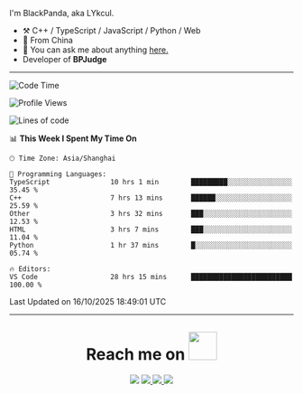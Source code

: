 I'm BlackPanda, aka LYkcul.

-   :hammer_and_pick: C++ / TypeScript / JavaScript / Python / Web
-   :seedling: From China
-   :speech_balloon: You can ask me about anything [here.](https://github.com/LYkcul/LYkcul/issues)
-   Developer of **BPJudge**

---

<!--START_SECTION:waka-->
![Code Time](http://img.shields.io/badge/Code%20Time-1%2C207%20hrs%2048%20mins-blue)

![Profile Views](http://img.shields.io/badge/Profile%20Views-3-blue)

![Lines of code](https://img.shields.io/badge/From%20Hello%20World%20I%27ve%20Written-2.6%20million%20lines%20of%20code-blue)

📊 **This Week I Spent My Time On** 

```text
🕑︎ Time Zone: Asia/Shanghai

💬 Programming Languages: 
TypeScript               10 hrs 1 min        █████████░░░░░░░░░░░░░░░░   35.45 % 
C++                      7 hrs 13 mins       ██████░░░░░░░░░░░░░░░░░░░   25.59 % 
Other                    3 hrs 32 mins       ███░░░░░░░░░░░░░░░░░░░░░░   12.53 % 
HTML                     3 hrs 7 mins        ███░░░░░░░░░░░░░░░░░░░░░░   11.04 % 
Python                   1 hr 37 mins        █░░░░░░░░░░░░░░░░░░░░░░░░   05.74 % 

🔥 Editors: 
VS Code                  28 hrs 15 mins      █████████████████████████   100.00 % 
```


 Last Updated on 16/10/2025 18:49:01 UTC
<!--END_SECTION:waka-->

---

<h1 align="center" style="margin-top: 30px;">
    Reach me on 
    <img src="https://media.giphy.com/media/mGcNjsfWAjY5AEZNw6/giphy.gif" width="50">
</h1>

<p align="center">
  <a href="mailto:2490665576@qq.com"><img src="https://img.shields.io/badge/mail-%23D14836.svg?&style=for-the-badge&logo=maildotru&logoColor=white" /></a>
  <a href="/img/wechat.png">
    <img src="https://img.shields.io/badge/-Wechat-green?style=for-the-badge&logo=wechat&logoColor=white">
  </a>
  <a href="https://www.luogu.com.cn/user/486799">
    <img src="https://img.shields.io/badge/-luogu-white?style=for-the-badge&logoColor=white">
  </a>
  <a href="https://github.com/LYkcul">
    <img src="https://img.shields.io/badge/-Github-black?style=for-the-badge&logo=github&logoColor=white">
  </a>
</p>
